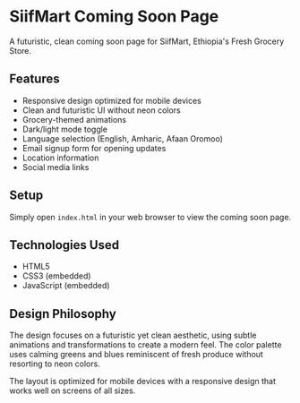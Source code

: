 # SiifMart Coming Soon Page

A futuristic, clean coming soon page for SiifMart, Ethiopia's Fresh Grocery Store.

## Features

- Responsive design optimized for mobile devices
- Clean and futuristic UI without neon colors
- Grocery-themed animations
- Dark/light mode toggle
- Language selection (English, Amharic, Afaan Oromoo)
- Email signup form for opening updates
- Location information
- Social media links

## Setup

Simply open `index.html` in your web browser to view the coming soon page.

## Technologies Used

- HTML5
- CSS3 (embedded)
- JavaScript (embedded)

## Design Philosophy

The design focuses on a futuristic yet clean aesthetic, using subtle animations and transformations to create a modern feel. The color palette uses calming greens and blues reminiscent of fresh produce without resorting to neon colors.

The layout is optimized for mobile devices with a responsive design that works well on screens of all sizes. 
